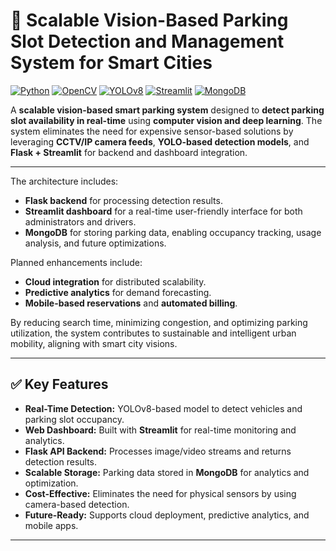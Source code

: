 # 🚗 Scalable Vision-Based Parking Slot Detection and Management System for Smart Cities

[![Python](https://img.shields.io/badge/Python-3.8+-blue.svg)]()
[![OpenCV](https://img.shields.io/badge/OpenCV-Image%20Processing-orange)]()
[![YOLOv8](https://img.shields.io/badge/YOLOv8-Object%20Detection-red)]()
[![Streamlit](https://img.shields.io/badge/Streamlit-Dashboard-FF4B4B)]()
[![MongoDB](https://img.shields.io/badge/MongoDB-Database-green)]()

A **scalable vision-based smart parking system** designed to **detect parking slot availability in real-time** using **computer vision and deep learning**. The system eliminates the need for expensive sensor-based solutions by leveraging **CCTV/IP camera feeds**, **YOLO-based detection models**, and **Flask + Streamlit** for backend and dashboard integration.

---


The architecture includes:
- **Flask backend** for processing detection results.
- **Streamlit dashboard** for a real-time user-friendly interface for both administrators and drivers.
- **MongoDB** for storing parking data, enabling occupancy tracking, usage analysis, and future optimizations.

Planned enhancements include:
- **Cloud integration** for distributed scalability.
- **Predictive analytics** for demand forecasting.
- **Mobile-based reservations** and **automated billing**.

By reducing search time, minimizing congestion, and optimizing parking utilization, the system contributes to sustainable and intelligent urban mobility, aligning with smart city visions.

---

## ✅ Key Features
- **Real-Time Detection:** YOLOv8-based model to detect vehicles and parking slot occupancy.
- **Web Dashboard:** Built with **Streamlit** for real-time monitoring and analytics.
- **Flask API Backend:** Processes image/video streams and returns detection results.
- **Scalable Storage:** Parking data stored in **MongoDB** for analytics and optimization.
- **Cost-Effective:** Eliminates the need for physical sensors by using camera-based detection.
- **Future-Ready:** Supports cloud deployment, predictive analytics, and mobile apps.

---
